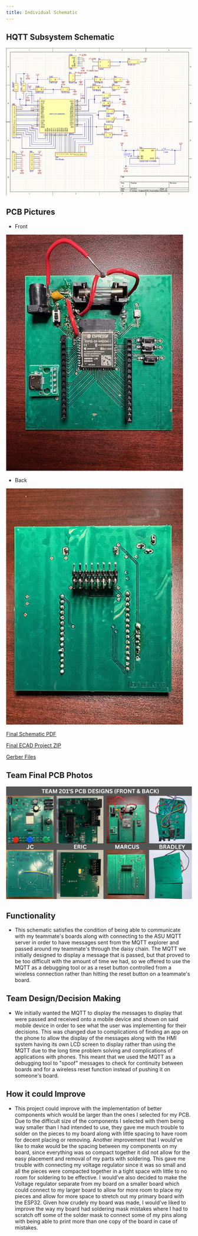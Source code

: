 ```yaml
---
title: Individual Schematic
---
```


## **HQTT Subsystem Schematic**
![](static/FinalSchematic.png)

## **PCB Pictures**
* Front

![](static/PCBFront.jpg)

* Back

![](static/PCBBack.jpg)

[Final Schematic PDF](static/FinalSchematic.pdf)

[Final ECAD Project ZIP](static/OverallSchematic.zip)

[Gerber Files](static/Gerber5.zip)

## **Team Final PCB Photos**
![Team PCB](folder1/TeamBoard.png)

## **Functionality**
* This schematic satisfies the condition of being able to communicate with my teammate's boards along with connecting to the ASU MQTT server in order to have messages sent from the MQTT explorer and passed around my teammate's through the daisy chain. The MQTT we initially designed to display a message that is passed, but that proved to be too difficult with the amount of time we had, so we offered to use the MQTT as a debugging tool or as a reset button controlled from a wireless connection rather than hitting the reset button on a teammate's board.

## **Team Design/Decision Making**
* We initially wanted the MQTT to display the messages to display that were passed and received onto a mobile device and shown on said mobile device in order to see what the user was implementing for their decisions. This was changed due to complications of finding an app on the phone to allow the display of the messages along with the HMI system having its own LCD screen to display rather than using the MQTT due to the long time problem solving and complications of applications with phones. This meant that we used the MQTT as a debugging tool to "spoof" messages to check for continuity between boards and for a wireless reset function instead of pushing it on someone's board.

## **How it could Improve**
* This project could improve with the implementation of better components which would be larger than the ones I selected for my PCB. Due to the difficult size of the components I selected with them being way smaller than I had intended to use, they gave me much trouble to solder on the pieces to my board along with little spacing to have room for decent placing or removing. Another improvement that I would’ve like to make would be the spacing between my components on my board, since everything was so compact together it did not allow for the easy placement and removal of my parts with soldering. This gave me trouble with connecting my voltage regulator since it was so small and all the pieces were compacted together in a tight space with little to no room for soldering to be effective. I would’ve also decided to make the Voltage regulator separate from my board on a smaller board which could connect to my larger board to allow for more room to place my pieces and allow for more space to stretch out my primary board with the ESP32. Given how crudely my board was made, I would’ve liked to improve the way my board had soldering mask mistakes where I had to scratch off some of the solder mask to connect some of my pins along with being able to print more than one copy of the board in case of mistakes.
